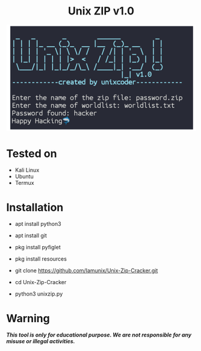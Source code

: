 <h1 align="center">Unix ZIP v1.0</h1>

 ![UnixZip Cracker banner](https://github.com/Iamunix/Unix-Zip-Cracker/blob/main/unixzip-cracker.jpg)

# Tested on
- Kali Linux
- Ubuntu
- Termux

# Installation

* apt install python3

* apt install git

* pkg install pyfiglet

* pkg install resources

* git clone https://github.com/Iamunix/Unix-Zip-Cracker.git

* cd Unix-Zip-Cracker

* python3 unixzip.py



# Warning
***This tool is only for educational purpose. We are not responsible for any misuse or illegal activities.***
